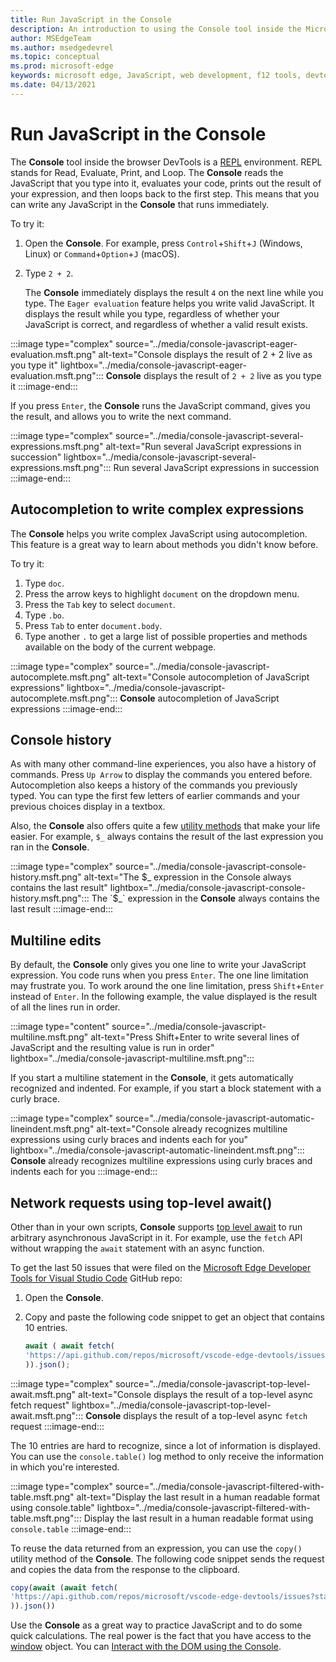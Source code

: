 ```yaml
---
title: Run JavaScript in the Console
description: An introduction to using the Console tool inside the Microsoft Edge Developer Tools as a JavaScript environment.
author: MSEdgeTeam
ms.author: msedgedevrel
ms.topic: conceptual
ms.prod: microsoft-edge
keywords: microsoft edge, JavaScript, web development, f12 tools, devtools
ms.date: 04/13/2021
---
```

# Run JavaScript in the Console

The **Console** tool inside the browser DevTools is a [REPL](https://en.wikipedia.org/wiki/Read%E2%80%93eval%E2%80%93print_loop) environment.  REPL stands for Read, Evaluate, Print, and Loop. The **Console** reads the JavaScript that you type into it, evaluates your code, prints out the result of your expression, and then loops back to the first step.  This means that you can write any JavaScript in the **Console** that runs immediately.

To try it:

1.  Open the **Console**.  For example, press `Control`+`Shift`+`J` \(Windows, Linux\) or `Command`+`Option`+`J` \(macOS\).

1.  Type `2 + 2`.

    The **Console** immediately displays the result `4` on the next line while you type.  The `Eager evaluation` feature helps you write valid JavaScript.  It displays the result while you type, regardless of whether your JavaScript is correct, and regardless of whether a valid result exists.

:::image type="complex" source="../media/console-javascript-eager-evaluation.msft.png" alt-text="Console displays the result of 2 + 2 live as you type it" lightbox="../media/console-javascript-eager-evaluation.msft.png":::
   **Console** displays the result of `2 + 2` live as you type it
:::image-end:::

If you press `Enter`, the **Console** runs the JavaScript command, gives you the result, and allows you to write the next command.

:::image type="complex" source="../media/console-javascript-several-expressions.msft.png" alt-text="Run several JavaScript expressions in succession" lightbox="../media/console-javascript-several-expressions.msft.png":::
   Run several JavaScript expressions in succession
:::image-end:::


<!-- ====================================================================== -->
## Autocompletion to write complex expressions

The **Console** helps you write complex JavaScript using autocompletion.  This feature is a great way to learn about methods you didn't know before.

To try it:

1.  Type `doc`.
1.  Press the arrow keys to highlight `document` on the dropdown menu.
1.  Press the `Tab` key to select `document`.
1.  Type `.bo`.
1.  Press `Tab` to enter `document.body`.
1.  Type another `.` to get a large list of possible properties and methods available on the body of the current webpage.

:::image type="complex" source="../media/console-javascript-autocomplete.msft.png" alt-text="Console autocompletion of JavaScript expressions" lightbox="../media/console-javascript-autocomplete.msft.png":::
   **Console** autocompletion of JavaScript expressions
:::image-end:::


<!-- ====================================================================== -->
## Console history

As with many other command-line experiences, you also have a history of commands.  Press `Up Arrow` to display the commands you entered before.  Autocompletion also keeps a history of the commands you previously typed.  You can type the first few letters of earlier commands and your previous choices display in a textbox.

Also, the **Console** also offers quite a few [utility methods](utilities.md) that make your life easier.  For example, `$_` always contains the result of the last expression you ran in the **Console**.

:::image type="complex" source="../media/console-javascript-console-history.msft.png" alt-text="The $_ expression in the Console always contains the last result" lightbox="../media/console-javascript-console-history.msft.png":::
    The `$_` expression in the **Console** always contains the last result
:::image-end:::


<!-- ====================================================================== -->
## Multiline edits

By default, the **Console** only gives you one line to write your JavaScript expression.  You code runs when you press `Enter`. The one line limitation may frustrate you.  To work around the one line limitation, press `Shift`+`Enter` instead of `Enter`.  In the following example, the value displayed is the result of all the lines run in order.

:::image type="content" source="../media/console-javascript-multiline.msft.png" alt-text="Press Shift+Enter to write several lines of JavaScript and the resulting value is run in order" lightbox="../media/console-javascript-multiline.msft.png":::

If you start a multiline statement in the **Console**, it gets automatically recognized and indented.  For example, if you start a block statement with a curly brace.

:::image type="complex" source="../media/console-javascript-automatic-lineindent.msft.png" alt-text="Console already recognizes multiline expressions using curly braces and indents each for you" lightbox="../media/console-javascript-automatic-lineindent.msft.png":::
    **Console** already recognizes multiline expressions using curly braces and indents each for you
:::image-end:::


<!-- ====================================================================== -->
## Network requests using top-level await()

Other than in your own scripts, **Console** supports [top level await](https://github.com/tc39/proposal-top-level-await) to run arbitrary asynchronous JavaScript in it.  For example, use the `fetch` API without wrapping the `await` statement with an async function.

To get the last 50 issues that were filed on the [Microsoft Edge Developer Tools for Visual Studio Code](https://github.com/microsoft/vscode-edge-devtools) GitHub repo:

1.  Open the **Console**.
1.  Copy and paste the following code snippet to get an object that contains 10 entries.

    ```javascript
    await ( await fetch(
    'https://api.github.com/repos/microsoft/vscode-edge-devtools/issues?state=all&per_page=50&page=1'
    )).json();
    ```

:::image type="complex" source="../media/console-javascript-top-level-await.msft.png" alt-text="Console displays the result of a top-level async fetch request" lightbox="../media/console-javascript-top-level-await.msft.png":::
    **Console** displays the result of a top-level async `fetch` request
:::image-end:::

The 10 entries are hard to recognize, since a lot of information is displayed.  You can use the `console.table()` log method to only receive the information in which you're interested.

:::image type="complex" source="../media/console-javascript-filtered-with-table.msft.png" alt-text="Display the last result in a human readable format using console.table" lightbox="../media/console-javascript-filtered-with-table.msft.png":::
    Display the last result in a human readable format using `console.table`
:::image-end:::

To reuse the data returned from an expression, you can use the `copy()` utility method of the **Console**.  The following code snippet sends the request and copies the data from the response to the clipboard.

```javascript
copy(await (await fetch(
'https://api.github.com/repos/microsoft/vscode-edge-devtools/issues?state=all&per_page=50&page=1'
)).json())
```

Use the **Console** as a great way to practice JavaScript and to do some quick calculations.  The real power is the fact that you have access to the [window](https://developer.mozilla.org/docs/Web/API/Window) object.  You can [Interact with the DOM using the Console](console-dom-interaction.md).
